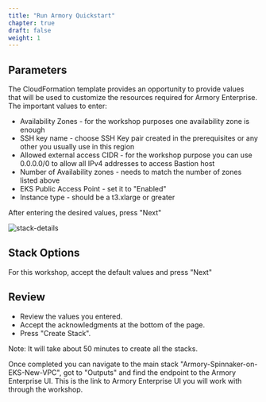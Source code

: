 ```yaml
---
title: "Run Armory Quickstart"
chapter: true
draft: false
weight: 1
---
```


## Parameters

The CloudFormation template provides an opportunity to provide values that will be used to customize the resources required for Armory Enterprise. The important values to enter:

- Availability Zones - for the workshop purposes one availability zone is enough
- SSH key name - choose SSH Key pair created in the prerequisites or any other you usually use in this region
- Allowed external access CIDR - for the workshop purpose you can use 0.0.0.0/0 to allow all IPv4 addresses to access Bastion host
- Number of Availability zones - needs to match the number of zones listed above
- EKS Public Access Point - set it to "Enabled"
- Instance type - should be a t3.xlarge or greater

After entering the desired values, press "Next"

![stack-details](/images/stack-details.png)

## Stack Options

For this workshop, accept the default values and press "Next"

## Review

- Review the values you entered.
- Accept the acknowledgments at the bottom of the page.
- Press "Create Stack".

Note: It will take about 50 minutes to create all the stacks.

Once completed you can navigate to the main stack "Armory-Spinnaker-on-EKS-New-VPC", got to "Outputs" and find the endpoint to the Armory Enterprise UI. This is the link to Armory Enterprise UI you will work with through the workshop.
